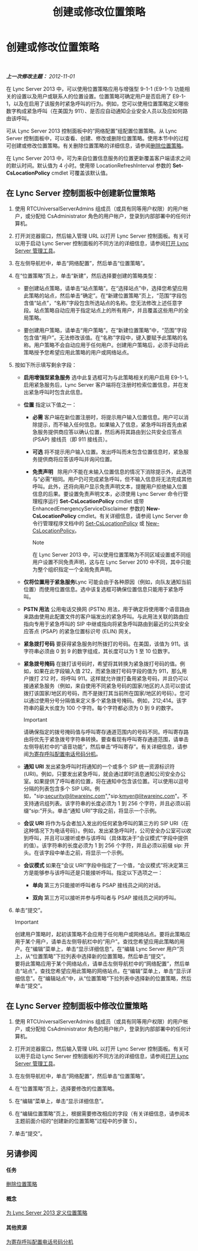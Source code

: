 ﻿---
title: 创建或修改位置策略
TOCTitle: 创建或修改位置策略
ms:assetid: 10338418-4da4-42df-b231-f52098c08dae
ms:mtpsurl: https://technet.microsoft.com/zh-cn/library/JJ687971(v=OCS.15)
ms:contentKeyID: 49888303
ms.date: 05/19/2016
mtps_version: v=OCS.15
ms.translationtype: HT
---

# 创建或修改位置策略

 

_**上一次修改主题：** 2012-11-01_

在 Lync Server 2013 中，可以使用位置策略应用与增强型 9-1-1 (E9-1-1) 功能相关的设置以及用户或联系人的位置设置。位置策略可确定用户是否启用了 E9-1-1，以及在启用了该服务时紧急呼叫的行为。例如，您可以使用位置策略定义哪些数字构成紧急呼叫（在美国为 911）、是否应自动通知企业安全人员以及应如何路由该呼叫。

可从 Lync Server 2013 控制面板中的“网络配置”组配置位置策略。从 Lync Server 控制面板中，可以查看、创建、修改或删除位置策略。使用本节中的过程可创建或修改位置策略。有关删除位置策略的详细信息，请参阅[删除位置策略](lync-server-2013-deleting-a-location-policy.md)。

在 Lync Server 2013 中，可为来自位置信息服务的位置更新覆盖客户端请求之间的默认时间。默认值为 4 小时。使用带 LocationRefreshInterval 参数的 **Set-CsLocationPolicy** cmdlet 可覆盖该默认值。

## 在 Lync Server 控制面板中创建新位置策略

1.  使用 RTCUniversalServerAdmins 组成员（或具有同等用户权限）的用户帐户，或分配给 CsAdministrator 角色的用户帐户，登录到内部部署中的任何计算机。

2.  打开浏览器窗口，然后输入管理 URL 以打开 Lync Server 控制面板。有关可以用于启动 Lync Server 控制面板的不同方法的详细信息，请参阅[打开 Lync Server 管理工具](lync-server-2013-open-lync-server-administrative-tools.md)。

3.  在左侧导航栏中，单击“网络配置”，然后单击“位置策略”。

4.  在“位置策略”页上，单击“新建”，然后选择要创建的策略类型：
    
      - 要创建站点策略，请单击“站点策略”。在“选择站点”中，选择您希望应用此策略的站点，然后单击“确定”。在“新建位置策略”页上，“范围”字段包含值“站点”，“名称”字段包含所选站点的名称。您无法修改上述任意字段。站点策略自动应用于指定站点上的所有用户，并且覆盖这些用户的全局策略。
    
      - 要创建用户策略，请单击“用户策略”。在“新建位置策略”中，“范围”字段包含值“用户”。无法修改该值。在“名称”字段中，键入要赋予此策略的名称。用户策略不会自动应用于任何用户。创建用户策略后，必须手动将此策略授予您希望应用此策略的用户或网络站点。

5.  按如下所示填写剩余字段：
    
      - **启用增强型紧急服务** 选中此复选框可为与此策略相关的用户启用 E9-1-1。启用紧急服务后，Lync Server 客户端将在注册时检索位置信息，并在发出紧急呼叫时包含此信息。
    
      - **位置** 指定以下值之一：
        
          - **必需** 客户端在新位置注册时，将提示用户输入位置信息。用户可以消除提示，而不输入任何信息。如果输入了信息，紧急呼叫将首先由紧急服务提供商应答以确认位置，然后再将其路由到公共安全应答点 (PSAP) 接线员（即 911 接线员）。
        
          - **可选** 将不提示用户输入位置。发出呼叫而未包含位置信息时，紧急服务提供商将应答该呼叫并询问位置。
        
          - **免责声明**   除用户不能在未输入位置信息的情况下消除提示外，此选项与“必需”相同。用户仍可完成紧急呼叫，但不输入信息将无法完成其他呼叫。此外，还将向用户显示免责声明文本，提醒用户拒绝输入位置信息的后果。要设置免责声明文本，必须使用 Lync Server 命令行管理程序运行 **Set-CsLocationPolicy** cmdlet 或带 EnhancedEmergencyServiceDisclaimer 参数的 **New-CsLocationPolicy** cmdlet。有关详细信息，请参阅 Lync Server 命令行管理程序文档中的 [Set-CsLocationPolicy](https://docs.microsoft.com/en-us/powershell/module/skype/Set-CsLocationPolicy) 或 [New-CsLocationPolicy](https://docs.microsoft.com/en-us/powershell/module/skype/New-CsLocationPolicy)。
            
            > [!NOTE]  
			> 在 Lync Server 2013 中，可以使用位置策略为不同区域设置或不同组用户设置不同免责声明，这与在 Lync Server 2010 中不同，其中只能为整个组织指定一个全局免责声明。
            
    
      - **仅将位置用于紧急服务**Lync 可能会由于各种原因（例如，向队友通知当前位置）而使用位置信息。选中该复选框可确保位置信息只能用于紧急呼叫。
    
      - **PSTN 用法** 公用电话交换网 (PSTN) 用法，用于确定将使用哪个语音路由来路由使用此配置文件的客户端发出的紧急呼叫。与此用法关联的路由应指向专用于紧急呼叫的 SIP 中继或指向将紧急呼叫路由到最近的公共安全应答点 (PSAP) 的紧急位置标识号 (ELIN) 网关。
    
      - **紧急拨打号码** 要获得紧急服务时所拨打的号码。在美国，该值为 911。该字符串必须由 0 到 9 的数字组成，其长度可以为 1 至 10 位数字。
    
      - **紧急拨号掩码** 在拨打该号码时，希望将其转换为紧急拨打号码的值。例如，如果在此字段输入值 212，而紧急拨打号码字段的值为 911，那么用户拨打 212 时，将呼叫 911。这样就允许拨打备用紧急号码，并且仍可以接通紧急服务（例如，来自使用不同紧急号码的国家/地区的人员可以尝试拨打该国家/地区的号码，而不是拨打其当前所在国家/地区的号码）。您可以通过使用分号分隔值来定义多个紧急拨号掩码。例如，212;414。该字符串的最大长度为 100 个字符。每个字符都必须为 0 到 9 的数字。
        
        > [!IMPORTANT]  
        > 请确保指定的拨号掩码值与呼叫寄存通道范围内的号码不同。呼叫寄存路由将优先于紧急拨号字符串转换。要查看现有呼叫寄存通道范围，请单击左侧导航栏中的“语音功能”，然后单击“呼叫寄存”。有关详细信息，请参阅<a href="lync-server-2013-configure-phone-number-extensions-for-parking-calls.md">为寄存呼叫配置电话号码分机</a>。
    
      - **通知 URI** 发出紧急呼叫时将通知的一个或多个 SIP 统一资源标识符 (URI)。例如，只要发出紧急呼叫，就会通过即时消息通知公司安全办公室。如果提供了呼叫者的位置，将在通知中包含该位置。可以使用以逗号分隔的列表包含多个 SIP URI。例如，"sip:security@litwareinc.com","sip:kmyer@litwareinc.com"。不支持通讯组列表。该字符串的长度必须为 1 到 256 个字符，并且必须以前缀“sip:”开头。单击“通知 URI”字段之前，将显示一个示例。
    
      - **会议 URI** 将作为与会者加入发出的任何紧急呼叫的第三方的 SIP URI（在这种情况下为电话号码）。例如，发出紧急呼叫时，公司安全办公室可以收到呼叫，并且可以接听或参与该呼叫（具体取决于“会议模式”字段中提供的值）。该字符串的长度必须为 1 到 256 个字符，并且必须以前缀 sip: 开头。在该字段中单击之前，将显示一个示例。
    
      - **会议模式** 如果在“会议 URI”字段中指定了一个值，“会议模式”将决定第三方是能够参与该呼叫还是只能接听呼叫。指定以下选项之一：
        
          - **单向** 第三方只能接听呼叫者与 PSAP 接线员之间的对话。
        
          - **双向** 第三方可以接听并参与呼叫者与 PSAP 接线员之间的呼叫。

6.  单击“提交”。
    
    > [!IMPORTANT]  
    > 创建用户策略时，起初该策略不会应用于任何用户或网络站点。要将此策略应用于某个用户，请单击左侧导航栏中的“用户”。查找您希望应用此策略的用户。在“编辑”菜单上，单击“显示详细信息”。在“编辑 Lync Server 用户”页上，从“位置策略”下拉列表中选择新的位置策略，然后单击“提交”。<br />
    > 要将此策略应用于某个网络站点，请单击左侧导航栏中的“网络配置”，然后单击“站点”。查找您希望应用此策略的网络站点。在“编辑”菜单上，单击“显示详细信息”。在“编辑站点”中，从“位置策略”下拉列表中选择新的位置策略，然后单击“提交”。


## 在 Lync Server 控制面板中修改位置策略

1.  使用 RTCUniversalServerAdmins 组成员（或具有同等用户权限）的用户帐户，或分配给 CsAdministrator 角色的用户帐户，登录到内部部署中的任何计算机。

2.  打开浏览器窗口，然后输入管理 URL 以打开 Lync Server 控制面板。有关可以用于启动 Lync Server 控制面板的不同方法的详细信息，请参阅[打开 Lync Server 管理工具](lync-server-2013-open-lync-server-administrative-tools.md)。

3.  在左侧导航栏中，单击“网络配置”，然后单击“位置策略”。

4.  在“位置策略”页上，选择要修改的位置策略。

5.  在“编辑”菜单上，单击“显示详细信息”。

6.  在“编辑位置策略”页上，根据需要修改相应的字段（有关详细信息，请参阅本主题前面介绍的“创建新的位置策略”过程中的步骤 5）。

7.  单击“提交”。

## 另请参阅

#### 任务

[删除位置策略](lync-server-2013-deleting-a-location-policy.md)  

#### 概念

[为 Lync Server 2013 定义位置策略](lync-server-2013-defining-the-location-policy.md)  

#### 其他资源

[为寄存呼叫配置电话号码分机](lync-server-2013-configure-phone-number-extensions-for-parking-calls.md)

